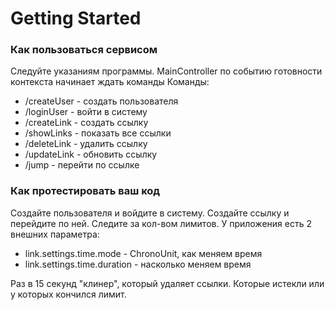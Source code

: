 # Getting Started

### Как пользоваться сервисом

Следуйте указаниям программы.
MainController по событию готовности контекста начинает ждать команды
Команды:
* /createUser - создать пользователя
* /loginUser - войти в систему
* /createLink - создать ссылку
* /showLinks - показать все ссылки
* /deleteLink - удалить ссылку
* /updateLink - обновить ссылку
* /jump - перейти по ссылке

### Как протестировать ваш код
Создайте пользователя и войдите в систему. Создайте ссылку и перейдите по ней. Следите за кол-вом лимитов. 
У приложения есть 2 внешних параметра:
* link.settings.time.mode - ChronoUnit, как меняем время
* link.settings.time.duration - насколько меняем время

Раз в 15 секунд "клинер", который удаляет ссылки. Которые истекли или у которых кончился лимит.